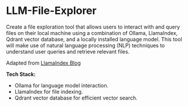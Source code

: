# LLM-File-Explorer

Create a file exploration tool that allows users to interact with and query files on their local machine using a combination of Ollama, LlamaIndex, Qdrant vector database, and a locally installed language model. This tool will make use of natural language processing (NLP) techniques to understand user queries and retrieve relevant files.

Adapted from [LlamaIndex Blog](https://blog.llamaindex.ai/running-mixtral-8x7-locally-with-llamaindex-e6cebeabe0ab)

**Tech Stack:**

- Ollama for language model interaction.
- LlamaIndex for file indexing.
- Qdrant vector database for efficient vector search.

